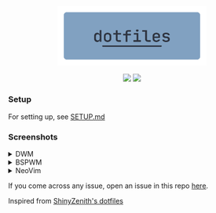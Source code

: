 <p align=center>
  <img src="./.assets/dotfiles.png" alt=dotfiles width=60%>
  <p align=center>
  <img src="https://img.shields.io/github/issues/idlidev/.dotfiles?style=flat-square">
  <img src="https://img.shields.io/badge/Maintained-Yes-green">
</p>
</p>

### Setup

For setting up, see [SETUP.md](./.assets/SETUP.md)

### Screenshots

<details><summary>DWM</summary>

![Alt text](./.assets/screenshots/ss2.png)

</details>

<details><summary>BSPWM</summary>

![Alt text](./.assets/screenshots/ss1.png)

</details>

<details><summary>NeoVim</summary>

![Alt text](./.assets/screenshots/ss3.png)

</details>

If you come across any issue, open an issue in this repo [here](https://github.com/Idlidev/.dotfiles/issues/new).

Inspired from [ShinyZenith's dotfiles](https://github.com/shinyzenith/old-xorg-dotfiles)
